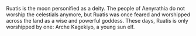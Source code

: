 Ruatis is the moon personified as a deity. The people of Aenyrathia do not worship the celestials anymore, but Ruatis was once feared and worshipped across the land as a wise and powerful goddess. These days, Ruatis is only worshipped by one: Arche Kagekiyo, a young sun elf.